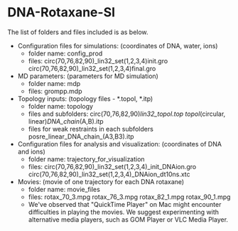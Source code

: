 # DNA-Rotaxane-SI
The list of folders and files included is as below.
 * Configuration files for simulations: (coordinates of DNA, water, ions)
   - folder name: config_prod
   - files:
       circ(70,76,82,90)_lin32_set(1,2,3,4)init.gro
       circ(70,76,82,90)_lin32_set(1,2,3,4)final.gro
 * MD parameters: (parameters for MD simulation)
   - folder name: mdp
   - files:
       grompp.mdp
 * Topology inputs: (topology files - *.topol, *.itp)
   - folder name: topology
   - files and subfolders:
       circ(70,76,82,90)_lin32_topol.top
       topol_(circular, linear)_DNA_chain_(A,B).itp 
   - files for weak restraints in each subfolders
       posre_linear_DNA_chain_(A3,B3).itp 
  * Configuration files for analysis and visualization: (coordinates of DNA and ions)
    - folder name: trajectory_for_visualization
    - files:
       circ(70,76,82,90)_lin32_set(1,2,3,4)_init_DNAion.gro 
 	     circ(70,76,82,90)_lin32_set(1,2,3,4)_DNAion_dt10ns.xtc 
  * Movies: (movie of one trajectory for each DNA rotaxane)
    - folder name: movie_files
    - files:
		   rotax_70_3.mpg 
		   rotax_76_3.mpg 
		   rotax_82_1.mpg 
 		   rotax_90_1.mpg
    - We've observed that "QuickTime Player" on Mac might encounter difficulties in playing the movies. We suggest experimenting with alternative media players, such as GOM Player or VLC Media Player.
     
